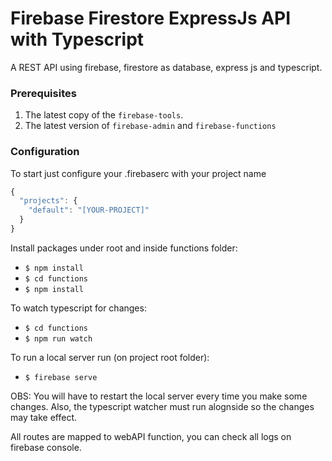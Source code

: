 # Firebase Firestore ExpressJs API with Typescript
A REST API using firebase, firestore as database, express js and typescript.

### Prerequisites
1. The latest copy of the `firebase-tools`.
2. The latest version of `firebase-admin` and `firebase-functions`

### Configuration
To start just configure your .firebaserc with your project name
```javascript
{
  "projects": {
    "default": "[YOUR-PROJECT]"
  }
}
```
Install packages under root and inside functions folder:
* `$ npm install`
* `$ cd functions`
* `$ npm install`

To watch typescript for changes:
* `$ cd functions`
* `$ npm run watch`

To run a local server run (on project root folder): 
* `$ firebase serve`

OBS: You will have to restart the local server every time you make some changes. Also, the typescript watcher must run alognside so the changes may take effect.

All routes are mapped to webAPI function, you can check all logs on firebase console.
